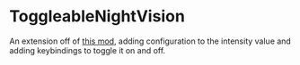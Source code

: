 # ToggleableNightVision

An extension off of [this mod](https://thunderstore.io/c/lethal-company/p/zilli/NightVision/), adding
configuration to the intensity value and adding keybindings to toggle it on and off.
